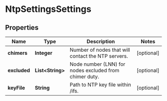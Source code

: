 
# NtpSettingsSettings

## Properties
Name | Type | Description | Notes
------------ | ------------- | ------------- | -------------
**chimers** | **Integer** | Number of nodes that will contact the NTP servers. |  [optional]
**excluded** | **List&lt;String&gt;** | Node number (LNN) for nodes excluded from chimer duty. |  [optional]
**keyFile** | **String** | Path to NTP key file within /ifs. |  [optional]



